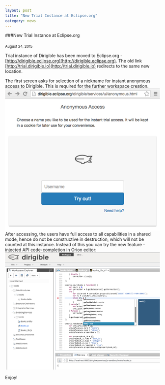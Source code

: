 ```yaml
---
layout: post
title: "New Trial Instance at Eclipse.org"
category: news
---
```


###New Trial Instance at Eclipse.org

<sub class="post-info">August 24, 2015</sub>

Trial instance of Dirigible has been moved to Eclipse.org - [http://dirigible.eclipse.org](http://dirigible.eclipse.org).
The old link [http://trial.dirigible.io](http://trial.dirigible.io) redirects to the same new location.

The first screen asks for selection of a nickname for instant anonymous access to Dirigible. This is required for the further workspace creation.
<br>
<img src="/img/posts/instant_access.png"/>
<br>
After accessing, the users have full access to all capabilities in a shared mode, hence do not be constructive in destruction, which will not be counted at this instance.
Instead of this you can try the new feature - injected API code-completion in Orion editor:
<br>
<img src="/img/posts/injected_api_in_orion.png"/>
<br>

Enjoy!


